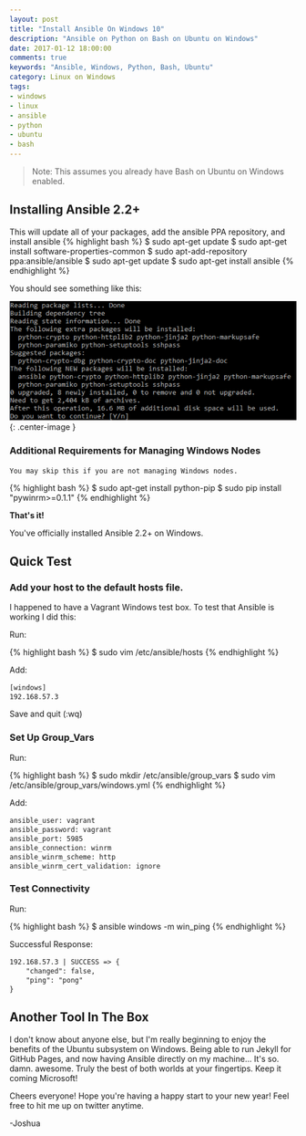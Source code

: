 ```yaml
---
layout: post
title: "Install Ansible On Windows 10"
description: "Ansible on Python on Bash on Ubuntu on Windows"
date: 2017-01-12 18:00:00
comments: true
keywords: "Ansible, Windows, Python, Bash, Ubuntu"
category: Linux on Windows
tags:
- windows
- linux
- ansible
- python
- ubuntu
- bash
---
```


> Note: This assumes you already have Bash on Ubuntu on Windows enabled.

## Installing Ansible 2.2+
This will update all of your packages, add the ansible PPA repository, and install ansible
{% highlight bash %}
$ sudo apt-get update
$ sudo apt-get install software-properties-common
$ sudo apt-add-repository ppa:ansible/ansible
$ sudo apt-get update
$ sudo apt-get install ansible
{% endhighlight %}

You should see something like this:

![Apt-Get Install Ansible](/assets/images/ansible_windows/apt-install-ansible.png){: .center-image }

### Additional Requirements for Managing Windows Nodes
    You may skip this if you are not managing Windows nodes.

{% highlight bash %}
$ sudo apt-get install python-pip
$ sudo pip install "pywinrm>=0.1.1"
{% endhighlight %}

**That's it!**

You've officially installed Ansible 2.2+ on Windows. 

## Quick Test

### Add your host to the default hosts file. 
I happened to have a Vagrant Windows test box. To test that Ansible is working I did this:

Run:

{% highlight bash %}
$ sudo vim /etc/ansible/hosts
{% endhighlight %}

Add:

    [windows]
    192.168.57.3

Save and quit (:wq)

### Set Up Group_Vars

Run:

{% highlight bash %}
$ sudo mkdir /etc/ansible/group_vars
$ sudo vim /etc/ansible/group_vars/windows.yml
{% endhighlight %}

Add:
    
    ansible_user: vagrant
    ansible_password: vagrant
    ansible_port: 5985
    ansible_connection: winrm
    ansible_winrm_scheme: http
    ansible_winrm_cert_validation: ignore

### Test Connectivity

Run:

{% highlight bash %}
$ ansible windows -m win_ping
{% endhighlight %}

Successful Response:

    192.168.57.3 | SUCCESS => {
        "changed": false,
        "ping": "pong"
    }

## Another Tool In The Box

I don't know about anyone else, but I'm really beginning to enjoy the benefits of the Ubuntu subsystem on Windows.
Being able to run Jekyll for GitHub Pages, and now having Ansible directly on my machine... It's so. damn. awesome.
Truly the best of both worlds at your fingertips. Keep it coming Microsoft!

Cheers everyone! Hope you're having a happy start to your new year! Feel free to hit me up on twitter anytime.

-Joshua